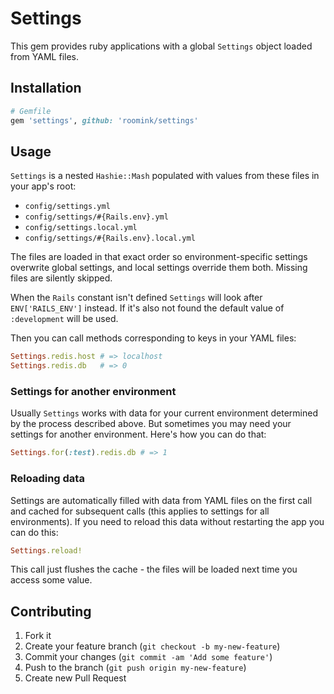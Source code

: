 # Settings

This gem provides ruby applications with a global `Settings` object loaded from YAML files.

## Installation

```ruby
# Gemfile
gem 'settings', github: 'roomink/settings'
```

## Usage

`Settings` is a nested `Hashie::Mash` populated with values from these files in your app's root:

* `config/settings.yml`
* `config/settings/#{Rails.env}.yml`
* `config/settings.local.yml`
* `config/settings/#{Rails.env}.local.yml`

The files are loaded in that exact order so environment-specific settings overwrite global settings, and local settings override them both. Missing files are silently skipped.

When the `Rails` constant isn't defined `Settings` will look after `ENV['RAILS_ENV']` instead. If it's also not found the default value of `:development` will be used.

Then you can call methods corresponding to keys in your YAML files:

```ruby
Settings.redis.host # => localhost
Settings.redis.db   # => 0
```

### Settings for another environment

Usually `Settings` works with data for your current environment determined by the process described above. But sometimes you may need your settings for another environment. Here's how you can do that:

```ruby
Settings.for(:test).redis.db # => 1
```

### Reloading data

Settings are automatically filled with data from YAML files on the first call and cached for subsequent calls (this applies to settings for all environments). If you need to reload this data without restarting the app you can do this:

```ruby
Settings.reload!
```

This call just flushes the cache - the files will be loaded next time you access some value.

## Contributing

1. Fork it
2. Create your feature branch (`git checkout -b my-new-feature`)
3. Commit your changes (`git commit -am 'Add some feature'`)
4. Push to the branch (`git push origin my-new-feature`)
5. Create new Pull Request
